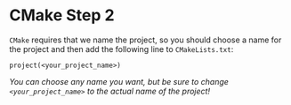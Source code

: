 # CMake Step 2

`CMake` requires that we name the project, so you should choose a name for the project and then add the following line to `CMakeLists.txt`:

```
project(<your_project_name>)
```

_You can choose any name you want, but be sure to change `<your_project_name>` to the actual name of the project!_

